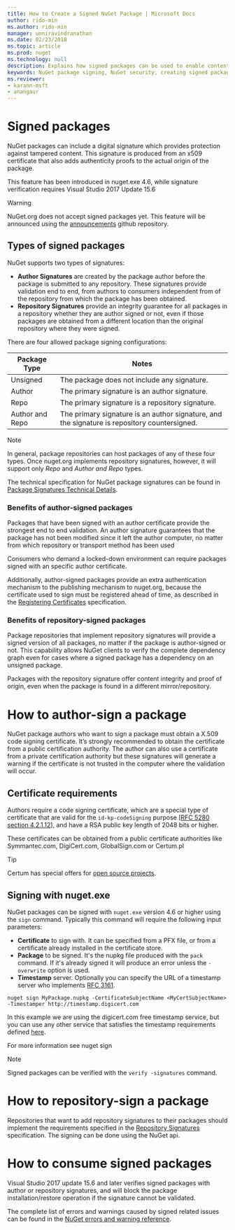 ```yaml
---
title: How to Create a Signed NuGet Package | Microsoft Docs
author: rido-min
ms.author: rido-min
manager: unniravindranathan
ms.date: 02/23/2018
ms.topic: article
ms.prod: nuget
ms.technology: null
description: Explains how signed packages can be used to enable content integrity verification
keywords: NuGet package signing, NuGet security, creating signed packages
ms.reviewer:
- karann-msft
- anangaur
---
```


# Signed packages

NuGet packages can include a digital signature which provides protection against tampered content. This signature is produced from an x509 certificate that also adds authenticity proofs to the actual origin of the package. 

This feature has been introduced in nuget.exe 4.6, while signature verification requires Visual Studio 2017 Update 15.6


> [!Warning] 
> NuGet.org does not accept signed packages yet. This feature will be announced using the [announcements](https://github.com/NuGet/Announcements) github repository.

## Types of signed packages

NuGet supports two types of signatures:

- **Author Signatures** are created by the package author before the package is submitted to any repository. These signatures provide validation end to end, from authors to consumers independent from of the repository from which the package has been obtained.
- **Repository Signatures** provide an integrity guarantee for all packages in a repository whether they are author signed or not, even if those packages are obtained from a different location than the original repository where they were signed.

There are four allowed package signing configurations:

|Package Type|Notes    |
|------------|---------|
|Unsigned|The package does not include any signature.|
|Author|The primary signature is an author signature.|
|Repo|The primary signature is a repository signature.|
|Author and Repo|The primary signature is an author signature, and the signature is repository countersigned.|

> [!Note] 
> In general, package repositories can host packages of any of these four types. Once nuget.org implements repository signatures, however, it will support only *Repo* and *Author and Repo* types.

The technical specification for NuGet package signatures can be found in [Package Signatures Technical Details](https://github.com/NuGet/Home/wiki/Package-Signatures-Technical-Details). 

### Benefits of author-signed packages

Packages that have been signed with an author certificate provide the strongest end to end validation. An author signature guarantees that the package has not been modified since it left the author computer, no matter from which repository or transport method has been used

Consumers who demand a locked-down environment can require packages signed with an specific author certificate.

Additionally, author-signed packages provide an extra authentication mechanism to the publishing mechanism to nuget.org, because the certificate used to sign must be registered ahead of time, as described in the [Registering Certificates](https://github.com/NuGet/Home/wiki/Register-package-signing-certificates) specification.

### Benefits of repository-signed packages

Package repositories that implement repository signatures will provide a signed version of all packages, no matter if the package is author-signed or not. This capability allows NuGet clients to verify the complete dependency graph even for cases where a signed package has a dependency on an unsigned package. 

Packages with the repository signature offer content integrity and proof of origin, even when the package is found in a different mirror/repository.

# How to author-sign a package

NuGet package authors who want to sign a package must obtain a X.509 code signing certificate. It’s strongly recommended to obtain the certificate from a public certification authority. The author can also use a certificate from a private certification authority but these signatures will generate a warning if the certificate is not trusted in the computer where the validation will occur.

## Certificate requirements

Authors require a code signing certificate, which are a special type of certificate that are valid for the `id-kp-codeSigning` purpose [[RFC 5280 section 4.2.1.12](https://tools.ietf.org/html/rfc5280#section-4.2.1.12)], and have a RSA public key length of 2048 bits or higher.

These certificates can be obtained from a public certificate authorities like Symmantec.com, DigiCert.com, GlobalSign.com or Certum.pl 
> [!Tip]
> Certum has special offers for [open source projects](https://www.certum.eu/certum/cert,offer_en_open_source_cs.xml).

## Signing with nuget.exe

NuGet packages can be signed with `nuget.exe` version 4.6 or higher using the `sign` command. Typically this command will require the following input parameters:
- **Certificate** to sign with. It can be specified from a PFX file, or from a certificate already installed in the certificate store.
- **Package** to be signed. It's the nupkg file produced with the `pack` command. If it's already signed it will produce an error unless the `-overwrite` option is used.
- **Timestamp** server. Optionally you can specify the URL of a timestamp server who implements [RFC 3161](https://tools.ietf.org/html/rfc3161).

```
nuget sign MyPackage.nupkg -CertificateSubjectName <MyCertSubjectName> -Timestamper http://timestamp.digicert.com 
```

In this example we are using the digicert.com free timestamp service, but you can use any other service that satisfies the timestamp requirements defined [here](https://github.com/NuGet/Home/wiki/Package-Signatures-Technical-Details).

For more information see nuget sign

> [!Note]
> Signed packages can be verified with the `verify -signatures` command.

# How to repository-sign a package

Repositories that want to add repository signatures to their packages should implement the requirements specified in the [Repository Signatures](https://github.com/NuGet/Home/wiki/Repository-Signatures) specification. The signing can be done using the NuGet api.

# How to consume signed packages

Visual Studio 2017 update 15.6 and later verifies signed packages with author or repository signatures, and will block the package installation/restore operation if the signature cannot be validated. 

The complete list of errors and warnings caused by signed related issues can be found in the [NuGet errors and warning reference](https://docs.microsoft.com/en-us/nuget/reference/errors-and-warnings).


